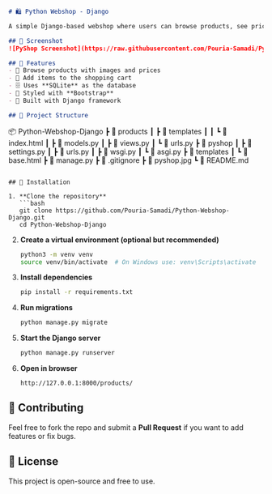 ```markdown
# 🛍️ Python Webshop - Django

A simple Django-based webshop where users can browse products, see prices, and add items to a cart. Built using **Django, Python, SQLite, and Bootstrap**.

## 📸 Screenshot
![PyShop Screenshot](https://raw.githubusercontent.com/Pouria-Samadi/Python-Webshop-Django/main/pyshop.jpg)

## 🚀 Features
- 🛒 Browse products with images and prices
- 📌 Add items to the shopping cart
- 🗄️ Uses **SQLite** as the database
- 🎨 Styled with **Bootstrap**
- 🔗 Built with Django framework

## 📂 Project Structure
```
📦 Python-Webshop-Django
 ┣ 📂 products
 ┃ ┣ 📂 templates
 ┃ ┃ ┗ 📜 index.html
 ┃ ┣ 📜 models.py
 ┃ ┣ 📜 views.py
 ┃ ┗ 📜 urls.py
 ┣ 📂 pyshop
 ┃ ┣ 📜 settings.py
 ┃ ┣ 📜 urls.py
 ┃ ┣ 📜 wsgi.py
 ┃ ┗ 📜 asgi.py
 ┣ 📂 templates
 ┃ ┗ 📜 base.html
 ┣ 📜 manage.py
 ┣ 📜 .gitignore
 ┣ 📜 pyshop.jpg
 ┗ 📜 README.md
```

## 🔧 Installation

1. **Clone the repository**
   ```bash
   git clone https://github.com/Pouria-Samadi/Python-Webshop-Django.git
   cd Python-Webshop-Django
   ```

2. **Create a virtual environment (optional but recommended)**
   ```bash
   python3 -m venv venv
   source venv/bin/activate  # On Windows use: venv\Scripts\activate
   ```

3. **Install dependencies**
   ```bash
   pip install -r requirements.txt
   ```

4. **Run migrations**
   ```bash
   python manage.py migrate
   ```

5. **Start the Django server**
   ```bash
   python manage.py runserver
   ```

6. **Open in browser**
   ```
   http://127.0.0.1:8000/products/
   ```

## 🌟 Contributing
Feel free to fork the repo and submit a **Pull Request** if you want to add features or fix bugs.

## 📝 License
This project is open-source and free to use.
```
